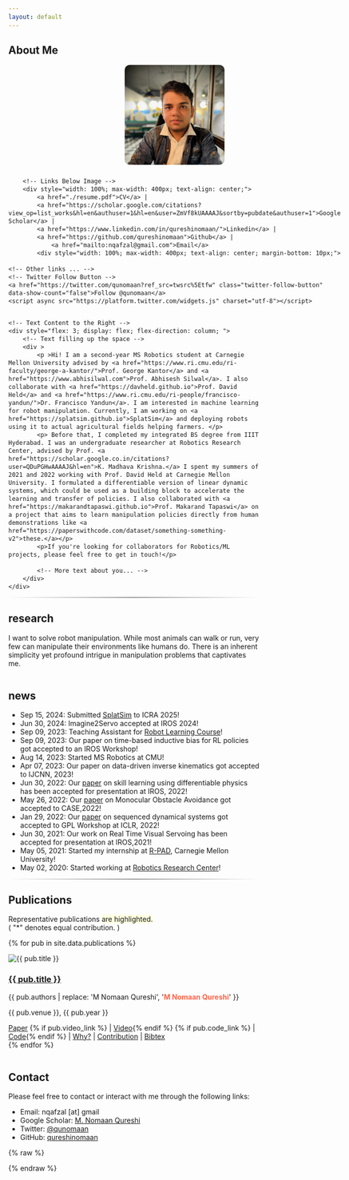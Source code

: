 ```yaml
---
layout: default
---
```


## About Me 


<div style="display: flex; max-width: 800px; margin: auto; gap: 20px;">
    <!-- Container for Image and Links -->
    <div style="flex: 1; display: flex; flex-direction: column; align-items: center; margin-right: 20px;">
        <!-- Image at the Top -->
        <img src="images/nomaan.png" alt="Your Name" style="width: 100%; max-width: 200px; height: auto; border-radius: 10px; margin-bottom: 10px;">
        
        <!-- Links Below Image -->
        <div style="width: 100%; max-width: 400px; text-align: center;">
            <a href="./resume.pdf">CV</a> |
            <a href="https://scholar.google.com/citations?view_op=list_works&hl=en&authuser=1&hl=en&user=ZmVf8kUAAAAJ&sortby=pubdate&authuser=1">Google Scholar</a> |
            <a href="https://www.linkedin.com/in/qureshinomaan/">Linkedin</a> |
            <a href="https://github.com/qureshinomaan">Github</a> |
                <a href="mailto:nqafzal@gmail.com">Email</a>
            <div style="width: 100%; max-width: 400px; text-align: center; margin-bottom: 10px;">
            
    <!-- Other links ... -->
    <!-- Twitter Follow Button -->
    <a href="https://twitter.com/qunomaan?ref_src=twsrc%5Etfw" class="twitter-follow-button" data-show-count="false">Follow @qunomaan</a>
    <script async src="https://platform.twitter.com/widgets.js" charset="utf-8"></script>
</div>
        </div>
    </div>

    <!-- Text Content to the Right -->
    <div style="flex: 3; display: flex; flex-direction: column; ">
        <!-- Text filling up the space -->
        <div >
            <p >Hi! I am a second-year MS Robotics student at Carnegie Mellon University advised by <a href="https://www.ri.cmu.edu/ri-faculty/george-a-kantor/">Prof. George Kantor</a> and <a href="https://www.abhisilwal.com">Prof. Abhisesh Silwal</a>. I also collaborate with <a href="https://davheld.github.io">Prof. David Held</a> and <a href="https://www.ri.cmu.edu/ri-people/francisco-yandun/">Dr. Francisco Yandun</a>. I am interested in machine learning for robot manipulation. Currently, I am working on <a href="https://splatsim.github.io">SplatSim</a> and deploying robots using it to actual agricultural fields helping farmers. </p>
            <p> Before that, I completed my integrated BS degree from IIIT Hyderabad. I was an undergraduate researcher at Robotics Research Center, advised by Prof. <a href="https://scholar.google.co.in/citations?user=QDuPGHwAAAAJ&hl=en">K. Madhava Krishna.</a> I spent my summers of 2021 and 2022 working with Prof. David Held at Carnegie Mellon University. I formulated a differentiable version of linear dynamic systems, which could be used as a building block to accelerate the learning and transfer of policies. I also collaborated with <a href="https://makarandtapaswi.github.io">Prof. Makarand Tapaswi</a> on a project that aims to learn manipulation policies directly from human demonstrations like <a href="https://paperswithcode.com/dataset/something-something-v2">these.</a></p>
            <p>If you're looking for collaborators for Robotics/ML projects, please feel free to get in touch!</p>
            
            <!-- More text about you... -->
        </div>
    </div>


</div>





<hr style="height: 0.5px; border: none; background: linear-gradient(to right, rgba(0, 0, 0, 0), rgba(0, 0, 0, 0.75), rgba(0, 0, 0, 0));">

## research
I want to solve robot manipulation. While most animals can walk or run, very few can manipulate their environments like humans do. There is an inherent simplicity yet profound intrigue in manipulation problems that captivates me. 

<hr style="height: 0.5px; border: none; background: linear-gradient(to right, rgba(0, 0, 0, 0), rgba(0, 0, 0, 0.75), rgba(0, 0, 0, 0));">

## news
<div class="news-container">
  <ul>
<li>Sep 15, 2024: Submitted <a href="https://splatsim.github.io">SplatSim</a>  to ICRA 2025!</li>
<li>Jun 30, 2024: Imagine2Servo accepted at IROS 2024!</li>
<li>Sep 09, 2023: Teaching Assistant for <a href="https://16-831.github.io/fall23/">Robot Learning Course</a>!</li>
<li>Sep 09, 2023: Our paper on time-based inductive bias for RL policies got accepted to an IROS Workshop!</li>
<li>Aug 14, 2023: Started MS Robotics at CMU!</li>
<li>Apr 07, 2023: Our paper on data-driven inverse kinematics got accepted to IJCNN, 2023!</li>
<li>Jun 30, 2022: Our <a href="https://arxiv.org/pdf/2208.01960.pdf">paper</a> on skill learning using differentiable physics has been accepted for presentation at IROS, 2022!</li>
<li>May 26, 2022: Our <a href="https://sites.google.com/view/monocular-obstacle/home">paper</a> on Monocular Obstacle Avoidance got accepted to CASE,2022!</li>
<li>Jan 29, 2022: Our <a href="https://openreview.net/forum?id=rF-fT4pN1Wc&referrer=%5Bthe%20profile%20of%20Mohammad%20Nomaan%20Qureshi%5D">paper</a> on sequenced dynamical systems got accepted to GPL Workshop at ICLR, 2022!</li>
<li>Jun 30, 2021: Our work on Real Time Visual Servoing has been accepted for presentation at IROS,2021!</li>
<li>May 05, 2021: Started my internship at <a href="https://r-pad.github.io">R-PAD</a>, Carnegie Mellon University!</li>
<li>May 02, 2020: Started working at <a href="https://robotics.iiit.ac.in">Robotics Research Center</a>!</li>
  </ul>

</div>



<hr style="height: 0.5px; border: none; background: linear-gradient(to right, rgba(0, 0, 0, 0), rgba(0, 0, 0, 0.75), rgba(0, 0, 0, 0));">

## Publications

Representative publications <span style="background-color: #ffffe0;">are highlighted.</span><br>
( "\*" denotes equal contribution. )

{% for pub in site.data.publications %}
<div class="publication {% if pub.highlight %}highlighted{% endif %}">
  <div class="pub-image">
    <img src="{{ pub.image }}" alt="{{ pub.title }}">
  </div>
  <div class="pub-content">
    <h3><a href="{{ pub.paper_link }}">{{ pub.title }}</a></h3>
    <p class="authors">{{ pub.authors | replace: 'M Nomaan Qureshi', '<strong style="color: #ff6347;">M Nomaan Qureshi</strong>' }}</p>
    <p class="venue">{{ pub.venue }}, {{ pub.year }}</p>
    <div class="pub-links">
      <a href="{{ pub.paper_link }}">Paper</a>
      {% if pub.video_link %} | <a href="{{ pub.video_link }}">Video</a>{% endif %}
      {% if pub.code_link %} | <a href="{{ pub.code_link }}">Code</a>{% endif %}
      | <a href="javascript:void(0);" onclick="toggleInfo('info{{ forloop.index }}')">Why?</a>
      | <a href="javascript:void(0);" onclick="toggleInfo('contribution{{ forloop.index }}')">Contribution</a>
      | <a href="javascript:void(0);" onclick="toggleInfo('bib{{ forloop.index }}')">Bibtex</a>
    </div>
    <div id="info{{ forloop.index }}" class="hidden-info" style="display: none;">
      <p>{{ pub.explanation }}</p>
    </div>
    <div id="contribution{{ forloop.index }}" class="hidden-info" style="display: none;">
      <p>{{ pub.contribution }}</p>
    </div>
    <div id="bib{{ forloop.index }}" class="hidden-info" style="display: none;">
      <pre><code>{{ pub.bibtex | escape }}</code></pre>
    </div>
  </div>
</div>
{% endfor %}

<script>
let currentlyOpenInfo = null;

function toggleInfo(infoId) {
    const clickedInfo = document.getElementById(infoId);
    
    // If there's an open info and it's not the one clicked, close it
    if (currentlyOpenInfo && currentlyOpenInfo !== clickedInfo) {
        currentlyOpenInfo.style.display = 'none';
    }
    
    // Toggle the clicked info
    if (clickedInfo.style.display === 'none' || clickedInfo.style.display === '') {
        clickedInfo.style.display = 'block';
        currentlyOpenInfo = clickedInfo;
    } else {
        clickedInfo.style.display = 'none';
        currentlyOpenInfo = null;
    }
}
</script>

<hr style="height: 0.5px; border: none; background: linear-gradient(to right, rgba(0, 0, 0, 0), rgba(0, 0, 0, 0.75), rgba(0, 0, 0, 0));">

## Contact
Please feel free to contact or interact with me through the following links:

* Email: nqafzal [at] gmail
* Google Scholar: [M. Nomaan Qureshi](https://scholar.google.com/citations?user=ZmVf8kUAAAAJ&hl=en)
* Twitter: [@qunomaan](https://twitter.com/qunomaan)
* GitHub: [qureshinomaan](github.com/qureshinomaan)


{% raw %}


<script>
    function toggleInfo(infoId) {
        var info = document.getElementById(infoId);
        
        // Check if the div is currently visible
        var isCurrentlyVisible = info.style.display === "block";

        // If not explicitly set, assume it's not visible initially
        if (info.style.display === "") {
            info.style.display = "none";
        }

        // Toggle the visibility and apply transitions
        if (!isCurrentlyVisible) {
            info.style.display = "block";
            setTimeout(function() {
                info.style.padding = "10px";
                info.style.height = "auto";
            }, 10); // Timeout to allow display change to register
        } else {
            info.style.padding = "0";
            info.style.height = "0";
            setTimeout(function() {
                info.style.display = "none";
            }, 500); // Timeout for the transition to complete
        }
    }
</script>
{% endraw %}



